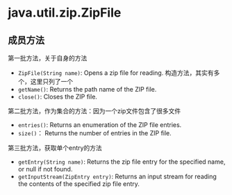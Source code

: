 # java.util.zip.ZipFile

## 成员方法

第一批方法，关于自身的方法

- `ZipFile(String name)`: Opens a zip file for reading. 构造方法，其实有多个，这里只列了一个
- `getName()`: Returns the path name of the ZIP file.
- `close()`: Closes the ZIP file.

第二批方法，作为集合的方法：因为一个zip文件包含了很多文件

- `entries()`: Returns an enumeration of the ZIP file entries.
- `size()`： Returns the number of entries in the ZIP file.

第三批方法，获取单个entry的方法

- `getEntry(String name)`: Returns the zip file entry for the specified name, or null if not found.
- `getInputStream(ZipEntry entry)`: Returns an input stream for reading the contents of the specified zip file entry.
